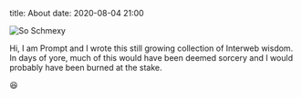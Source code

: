 title: About
date: 2020-08-04 21:00

![So Schmexy][my_sweet_photo]

Hi, I am Prompt and I wrote this still growing collection of Interweb
wisdom. In days of yore, much of this would have been deemed sorcery
and I would probably have been burned at the stake.

😆

[my_sweet_photo]: {static}/images/Prompt_Logo.jpg
